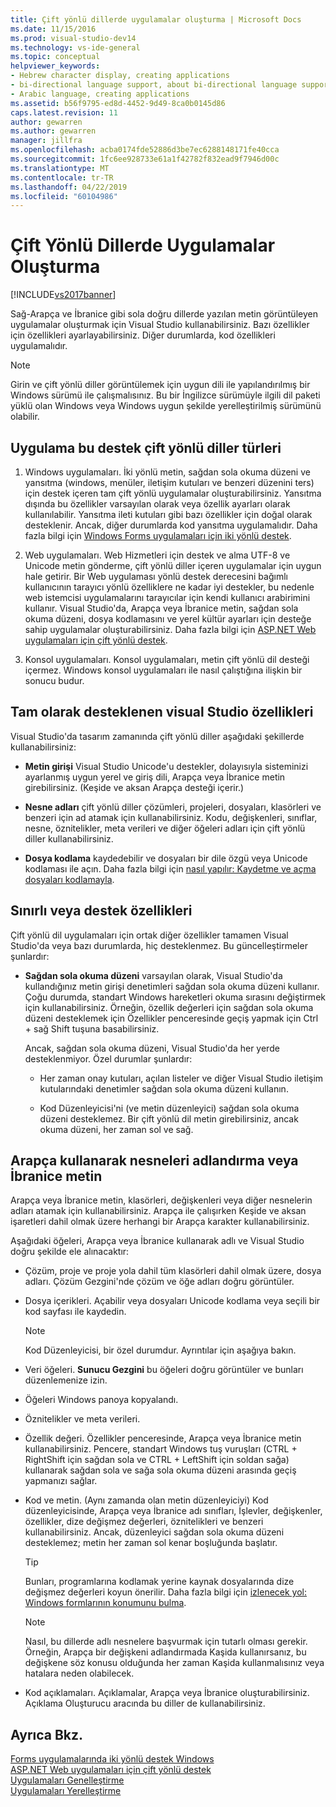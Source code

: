 ```yaml
---
title: Çift yönlü dillerde uygulamalar oluşturma | Microsoft Docs
ms.date: 11/15/2016
ms.prod: visual-studio-dev14
ms.technology: vs-ide-general
ms.topic: conceptual
helpviewer_keywords:
- Hebrew character display, creating applications
- bi-directional language support, about bi-directional language support
- Arabic language, creating applications
ms.assetid: b56f9795-ed8d-4452-9d49-8ca0b0145d86
caps.latest.revision: 11
author: gewarren
ms.author: gewarren
manager: jillfra
ms.openlocfilehash: acba0174fde52886d3be7ec6288148171fe40cca
ms.sourcegitcommit: 1fc6ee928733e61a1f42782f832ead9f7946d00c
ms.translationtype: MT
ms.contentlocale: tr-TR
ms.lasthandoff: 04/22/2019
ms.locfileid: "60104986"
---
```

# <a name="creating-applications-in-bi-directional-languages"></a>Çift Yönlü Dillerde Uygulamalar Oluşturma
[!INCLUDE[vs2017banner](../includes/vs2017banner.md)]

Sağ-Arapça ve İbranice gibi sola doğru dillerde yazılan metin görüntüleyen uygulamalar oluşturmak için Visual Studio kullanabilirsiniz. Bazı özellikler için özellikleri ayarlayabilirsiniz. Diğer durumlarda, kod özellikleri uygulamalıdır.  
  
> [!NOTE]
>  Girin ve çift yönlü diller görüntülemek için uygun dili ile yapılandırılmış bir Windows sürümü ile çalışmalısınız. Bu bir İngilizce sürümüyle ilgili dil paketi yüklü olan Windows veya Windows uygun şekilde yerelleştirilmiş sürümünü olabilir.  
  
## <a name="types-of-application-that-support-bi-directional-languages"></a>Uygulama bu destek çift yönlü diller türleri  
  
1. Windows uygulamaları. İki yönlü metin, sağdan sola okuma düzeni ve yansıtma (windows, menüler, iletişim kutuları ve benzeri düzenini ters) için destek içeren tam çift yönlü uygulamalar oluşturabilirsiniz. Yansıtma dışında bu özellikler varsayılan olarak veya özellik ayarları olarak kullanılabilir. Yansıtma ileti kutuları gibi bazı özellikler için doğal olarak desteklenir. Ancak, diğer durumlarda kod yansıtma uygulamalıdır. Daha fazla bilgi için [Windows Forms uygulamaları için iki yönlü destek](http://msdn.microsoft.com/library/7b622fa4-f390-4e4d-b624-83a1917cccf2).  
  
2. Web uygulamaları. Web Hizmetleri için destek ve alma UTF-8 ve Unicode metin gönderme, çift yönlü diller içeren uygulamalar için uygun hale getirir. Bir Web uygulaması yönlü destek derecesini bağımlı kullanıcının tarayıcı yönlü özelliklere ne kadar iyi destekler, bu nedenle web istemcisi uygulamalarını tarayıcılar için kendi kullanıcı arabirimini kullanır. Visual Studio'da, Arapça veya İbranice metin, sağdan sola okuma düzeni, dosya kodlamasını ve yerel kültür ayarları için desteğe sahip uygulamalar oluşturabilirsiniz. Daha fazla bilgi için [ASP.NET Web uygulamaları için çift yönlü destek](http://msdn.microsoft.com/library/5576f9b1-9b86-41ef-8354-092d366bcd03).  
  
3. Konsol uygulamaları. Konsol uygulamaları, metin çift yönlü dil desteği içermez. Windows konsol uygulamaları ile nasıl çalıştığına ilişkin bir sonucu budur.  
  
## <a name="visual-studio-features-that-are-fully-supported"></a>Tam olarak desteklenen visual Studio özellikleri  
 Visual Studio'da tasarım zamanında çift yönlü diller aşağıdaki şekillerde kullanabilirsiniz:  
  
- **Metin girişi** Visual Studio Unicode'u destekler, dolayısıyla sisteminizi ayarlanmış uygun yerel ve giriş dili, Arapça veya İbranice metin girebilirsiniz. (Keşide ve aksan Arapça desteği içerir.)  
  
- **Nesne adları** çift yönlü diller çözümleri, projeleri, dosyaları, klasörleri ve benzeri için ad atamak için kullanabilirsiniz. Kodu, değişkenleri, sınıflar, nesne, öznitelikler, meta verileri ve diğer öğeleri adları için çift yönlü diller kullanabilirsiniz.  
  
- **Dosya kodlama** kaydedebilir ve dosyaları bir dile özgü veya Unicode kodlaması ile açın. Daha fazla bilgi için [nasıl yapılır: Kaydetme ve açma dosyaları kodlamayla](../ide/how-to-save-and-open-files-with-encoding.md).  
  
## <a name="features-with-limited-or-no-support"></a>Sınırlı veya destek özellikleri  
 Çift yönlü dil uygulamaları için ortak diğer özellikler tamamen Visual Studio'da veya bazı durumlarda, hiç desteklenmez. Bu güncelleştirmeler şunlardır:  
  
- **Sağdan sola okuma düzeni** varsayılan olarak, Visual Studio'da kullandığınız metin girişi denetimleri sağdan sola okuma düzeni kullanır. Çoğu durumda, standart Windows hareketleri okuma sırasını değiştirmek için kullanabilirsiniz. Örneğin, özellik değerleri için sağdan sola okuma düzeni desteklemek için Özellikler penceresinde geçiş yapmak için Ctrl + sağ Shift tuşuna basabilirsiniz.  
  
     Ancak, sağdan sola okuma düzeni, Visual Studio'da her yerde desteklenmiyor. Özel durumlar şunlardır:  
  
    - Her zaman onay kutuları, açılan listeler ve diğer Visual Studio iletişim kutularındaki denetimler sağdan sola okuma düzeni kullanın.  
  
    - Kod Düzenleyicisi'ni (ve metin düzenleyici) sağdan sola okuma düzeni desteklemez. Bir çift yönlü dil metin girebilirsiniz, ancak okuma düzeni, her zaman sol ve sağ.  
  
## <a name="naming-things-using-arabic-or-hebrew-text"></a>Arapça kullanarak nesneleri adlandırma veya İbranice metin  
 Arapça veya İbranice metin, klasörleri, değişkenleri veya diğer nesnelerin adları atamak için kullanabilirsiniz. Arapça ile çalışırken Keşide ve aksan işaretleri dahil olmak üzere herhangi bir Arapça karakter kullanabilirsiniz.  
  
 Aşağıdaki öğeleri, Arapça veya İbranice kullanarak adlı ve Visual Studio doğru şekilde ele alınacaktır:  
  
- Çözüm, proje ve proje yola dahil tüm klasörleri dahil olmak üzere, dosya adları. Çözüm Gezgini'nde çözüm ve öğe adları doğru görüntüler.  
  
- Dosya içerikleri. Açabilir veya dosyaları Unicode kodlama veya seçili bir kod sayfası ile kaydedin.  
  
    > [!NOTE]
    >  Kod Düzenleyicisi, bir özel durumdur. Ayrıntılar için aşağıya bakın.  
  
- Veri öğeleri. **Sunucu Gezgini** bu öğeleri doğru görüntüler ve bunları düzenlemenize izin.  
  
- Öğeleri Windows panoya kopyalandı.  
  
- Öznitelikler ve meta verileri.  
  
- Özellik değeri. Özellikler penceresinde, Arapça veya İbranice metin kullanabilirsiniz. Pencere, standart Windows tuş vuruşları (CTRL + RightShift için sağdan sola ve CTRL + LeftShift için soldan sağa) kullanarak sağdan sola ve sağa sola okuma düzeni arasında geçiş yapmanızı sağlar.  
  
- Kod ve metin. (Aynı zamanda olan metin düzenleyiciyi) Kod düzenleyicisinde, Arapça veya İbranice adı sınıfları, İşlevler, değişkenler, özellikler, dize değişmez değerleri, öznitelikleri ve benzeri kullanabilirsiniz. Ancak, düzenleyici sağdan sola okuma düzeni desteklemez; metin her zaman sol kenar boşluğunda başlatır.  
  
    > [!TIP]
    >  Bunları, programlarına kodlamak yerine kaynak dosyalarında dize değişmez değerleri koyun önerilir. Daha fazla bilgi için [izlenecek yol: Windows formlarının konumunu bulma](http://msdn.microsoft.com/9a96220d-a19b-4de0-9f48-01e5d82679e5).  
  
    > [!NOTE]
    >  Nasıl, bu dillerde adlı nesnelere başvurmak için tutarlı olması gerekir. Örneğin, Arapça bir değişkeni adlandırmada Kaşida kullanırsanız, bu değişkene söz konusu olduğunda her zaman Kaşida kullanmalısınız veya hatalara neden olabilecek.  
  
- Kod açıklamaları. Açıklamalar, Arapça veya İbranice oluşturabilirsiniz. Açıklama Oluşturucu aracında bu diller de kullanabilirsiniz.  
  
## <a name="see-also"></a>Ayrıca Bkz.  
 [Forms uygulamalarında iki yönlü destek Windows](http://msdn.microsoft.com/library/7b622fa4-f390-4e4d-b624-83a1917cccf2)   
 [ASP.NET Web uygulamaları için çift yönlü destek](http://msdn.microsoft.com/library/5576f9b1-9b86-41ef-8354-092d366bcd03)   
 [Uygulamaları Genelleştirme](../ide/globalizing-applications.md)   
 [Uygulamaları Yerelleştirme](../ide/localizing-applications.md)
